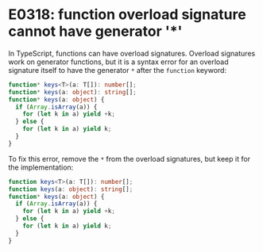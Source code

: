 # E0318: function overload signature cannot have generator '\*'

In TypeScript, functions can have overload signatures. Overload signatures work
on generator functions, but it is a syntax error for an overload signature
itself to have the generator `*` after the `function` keyword:

```typescript
function* keys<T>(a: T[]): number[];
function* keys(a: object): string[];
function* keys(a: object) {
  if (Array.isArray(a)) {
    for (let k in a) yield +k;
  } else {
    for (let k in a) yield k;
  }
}
```

To fix this error, remove the `*` from the overload signatures, but keep it for
the implementation:

```typescript
function keys<T>(a: T[]): number[];
function keys(a: object): string[];
function* keys(a: object) {
  if (Array.isArray(a)) {
    for (let k in a) yield +k;
  } else {
    for (let k in a) yield k;
  }
}
```
